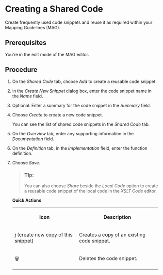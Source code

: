 <!-- loioe951f66397694d89876fee681b9717ee -->

<link rel="stylesheet" type="text/css" href="../css/sap-icons.css"/>

# Creating a Shared Code

Create frequently used code snippets and reuse it as required within your Mapping Guidelines \(MAG\).



<a name="loioe951f66397694d89876fee681b9717ee__prereq_w4n_spn_d4b"/>

## Prerequisites

You're in the edit mode of the MAG editor.



## Procedure

1.  On the *Shared Code* tab, choose *Add* to create a reusable code snippet.

2.  In the *Create New Snippet* dialog box, enter the code snippet name in the *Name* field.

3.  Optional: Enter a summary for the code snippet in the *Summary* field.

4.  Choose *Create* to create a new code snippet.

    You can see the list of shared code snippets in the *Shared Code* tab.

5.  On the *Overview* tab, enter any supporting information in the *Documentation* field.

6.  On the *Definition* tab, in the *Implementation* field, enter the function definition.

7.  Choose *Save*.

    > ### Tip:  
    > You can also choose *Share* beside the *Local Code* option to create a reusable code snippet of the local code in the *XSLT Code* editor.

    **Quick Actions**


    <table>
    <tr>
    <th valign="top">

    Icon
    
    </th>
    <th valign="top">

    Description
    
    </th>
    </tr>
    <tr>
    <td valign="top">
    
    <span class="SAP-icons-V5"></span> \(create new copy of this snippet\)
    
    </td>
    <td valign="top">
    
    Creates a copy of an existing code snippet.
    
    </td>
    </tr>
    <tr>
    <td valign="top">
    
    :wastebasket:
    
    </td>
    <td valign="top">
    
    Deletes the code snippet.
    
    </td>
    </tr>
    </table>
    

